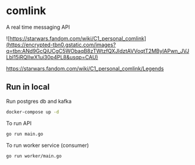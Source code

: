 # comlink

A real time messaging API

![https://starwars.fandom.com/wiki/C1_personal_comlink](https://encrypted-tbn0.gstatic.com/images?q=tbn:ANd9GcQiUCgC5WObaqB8zTWtzfQXJIdztAVVoqtT2MBylAPwn_JVJLbl15iRQIIwX1ui30p4PL8&usqp=CAU)

https://starwars.fandom.com/wiki/C1_personal_comlink/Legends

## Run in local

Run postgres db and kafka
```bash
docker-compose up -d
```

To run API
```bash
go run main.go
```

To run worker service (consumer)

```bash
go run worker/main.go
```
